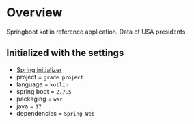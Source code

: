 # Overview
Springboot kotlin reference application. Data of USA presidents.

## Initialized with the settings
- [Spring initializer](https://start.spring.io)
- project = `grade project`
- language = `kotlin`
- spring boot = `2.7.5`
- packaging = `war`
- java = `17`
- dependencies = `Spring Web`